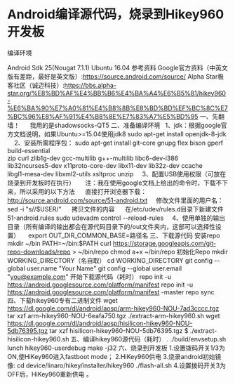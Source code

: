 # Android编译源代码，烧录到Hikey960开发板
编译环境

Android Sdk 25(Nougat 7.1.1)
Ubuntu 16.04
参考资料
Google官方资料（中英文版有差距，最好是英文版）:https://source.android.com/source/
Alpha Star极客社区（诚迈科技）:https://bbs.alpha-star.org/%E8%BD%AF%E4%BB%B6%E4%BA%A4%E6%B5%81/hikey960-%E6%BA%90%E7%A0%81%E4%B8%8B%E8%BD%BD%EF%BC%8C%E7%BC%96%E8%AF%91%E4%B8%8E%E7%83%A7%E5%BD%95
一、先翻墙！
      我用的是shadowsocks-QT5
二、准备编译环境
      1、jdk：根据google官方文档说明，如果Ubuntu>=15.04使用jdk8
      sudo apt-get install openjdk-8-jdk
      2、安装所需程序包： 
      sudo apt-get install git-core gnupg flex bison gperf build-essential \
      zip curl zlib1g-dev gcc-multilib g++-multilib libc6-dev-i386 \
      lib32ncurses5-dev x11proto-core-dev libx11-dev lib32z-dev ccache \
      libgl1-mesa-dev libxml2-utils xsltproc unzip
      3、配置USB使用权限（可放在烧录到开发板时在执行）
      注：我在使用google文档上给出的命令时，下载不下来，所以采用的以下方法
      直接打开浏览器下载：http://source.android.com/source/51-android.txt
      修改文件里面的用户名：sed -i "s/<username>/$USER/"
      拷贝文件的内容
      在/etc/udev/rules.d目录下新建文件51-android.rules
      sudo udevadm control --reload-rules
      4、使用单独的输出目录（所有编译的输出都会在源代码目录下的/out文件夹内，这部可以选择性设置）
      export OUT_DIR_COMMON_BASE=路径名
三、下载源代码
安装repo
mkdir ~/bin
PATH=~/bin:$PATH
curl https://storage.googleapis.com/git-repo-downloads/repo > ~/bin/repo
chmod a+x ~/bin/repo
初始化Repo
mkdir WORKING_DIRECTORY（名自取）
cd WORKING_DIRECTORY
git config --global user.name "Your Name"
git config --global user.email "you@example.com"
开始下载源代码（耗时）
repo init -u https://android.googlesource.com/platform/manifest
repo init -u https://android.googlesource.com/platform/manifest -master
repo sync
四、下载hikey960专有二进制文件
wget https://dl.google.com/dl/android/aosp/arm-hikey960-NOU-7ad3cccc.tgz
tar xzf arm-hikey960-NOU-6eafa750.tgz
./extract-arm-hikey960.sh
wget https://dl.google.com/dl/android/aosp/hisilicon-hikey960-NOU-5db76395.tgz
tar xzf hisilicon-hikey960-NOU-5db76395.tgz
$ ./extract-hisilicon-hikey960.sh
五、编译hikey960源代码（耗时）
. ./build/envsetup.sh
lunch hikey960-userdebug
make -j32
六、烧录到开发板
1.设置拨码开关1/3为ON,使HiKey960进入fastboot mode；
2.HiKey960供电
3.烧录android初始镜像:
cd device/linaro/hikey/installer/hikey960
./flash-all.sh
4.设置拨码开关3为OFF后，HiKey960重新供电 。
